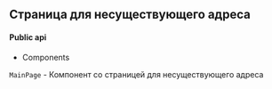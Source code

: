 ## Страница для несуществующего адреса

#### Public api

-   Components

`MainPage` - Компонент со страницей для несуществующего адреса
